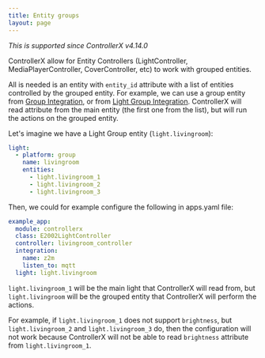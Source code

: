 ```yaml
---
title: Entity groups
layout: page
---
```


_This is supported since ControllerX v4.14.0_

ControllerX allow for Entity Controllers (LightController, MediaPlayerController, CoverController, etc) to work with grouped entities.

All is needed is an entity with `entity_id` attribute with a list of entities controlled by the grouped entity. For example, we can use a group entity from [Group Integration](https://www.home-assistant.io/integrations/group/), or from [Light Group Integration](https://www.home-assistant.io/integrations/light.group/). ControllerX will read attribute from the main entity (the first one from the list), but will run the actions on the grouped entity.

Let's imagine we have a Light Group entity (`light.livingroom`):

```yaml
light:
  - platform: group
    name: livingroom
    entities:
      - light.livingroom_1
      - light.livingroom_2
      - light.livingroom_3
```

Then, we could for example configure the following in apps.yaml file:

```yaml
example_app:
  module: controllerx
  class: E2002LightController
  controller: livingroom_controller
  integration:
    name: z2m
    listen_to: mqtt
  light: light.livingroom
```

`light.livingroom_1` will be the main light that ControllerX will read from, but `light.livingroom` will be the grouped entity that ControllerX will perform the actions.

For example, if `light.livingroom_1` does not support `brightness`, but `light.livingroom_2` and `light.livingroom_3` do, then the configuration will not work because ControllerX will not be able to read `brightness` attribute from `light.livingroom_1`.
